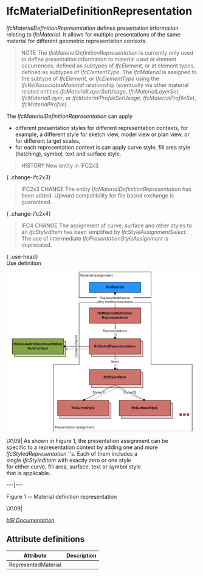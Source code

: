 IfcMaterialDefinitionRepresentation
===================================
_IfcMaterialDefinitionRepresentation_ defines presentation information
relating to _IfcMaterial_. It allows for multiple presentations of the same
material for different geometric representation contexts.  
  
> NOTE  The _IfcMaterialDefinitionRepresentation_ is currently only used to
> define presentation information to material used at element occurrences,
> defined as subtypes of _IfcElement_, or at element types, defined as
> subtypes of _IfcElementType_. The _IfcMaterial_ is assigned to the subtype
> of _IfcElement_, or _IfcElementType_ using the _IfcRelAssociatesMaterial_
> relationship (eventually via other material related entities
> _IfcMaterialLayerSetUsage_, _IfcMaterialLayerSet_, _IfcMaterialLayer_, or
> _IfcMaterialProfileSetUsage_, _IfcMaterialProfileSet_,
> _IfcMaterialProfile_).  
  
The _IfcMaterialDefinitionRepresentation_ can apply  
  
* different presentation styles for different representation contexts, for example, a different style for sketch view, model view or plan view, or for different target scales,   
* for each representation context is can apply curve style, fill area style (hatching), symbol, text and surface style.   
  
> HISTORY  New entity in IFC2x3.  
  
{ .change-ifc2x3}  
> IFC2x3 CHANGE  The entity _IfcMaterialDefinitionRepresentation_ has been
> added. Upward compatibility for file based exchange is guaranteed.  
  
{ .change-ifc2x4}  
> IFC4 CHANGE  The assignment of curve, surface and other styles to an
> _IfcStyledItem_ has been simplified by _IfcStyleAssignmentSelect_. The use
> of intermediate _IfcPresentationStyleAssignment_ is deprecated.  
  
  
  
{ .use-head}  
Use definition  
  
  
  
  
![use diagram](../figures/ifcmaterialdefinitionrepresentation_01.png)  
  
\X\09| As shown in Figure 1, the presentation assignment can be  
specific to a representation context by adding one and more  
_IfcStyledRepresentation_ ''s. Each of them includes a  
single _IfcStyledItem_ with exactly zero or one style  
for either curve, fill area, surface, text or symbol style  
that is applicable.  
  
---|---  
  
  
  

Figure 1 -- Material definition representation

  
  
\X\09|  
  
  
  
[_bSI
Documentation_](https://standards.buildingsmart.org/IFC/DEV/IFC4_2/FINAL/HTML/schema/ifcrepresentationresource/lexical/ifcmaterialdefinitionrepresentation.htm)


Attribute definitions
---------------------
| Attribute           | Description   |
|---------------------|---------------|
| RepresentedMaterial |               |

